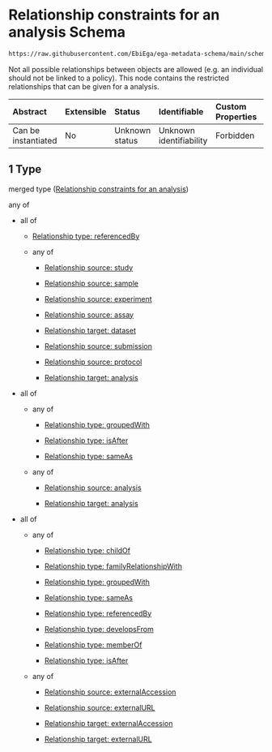 # Relationship constraints for an analysis Schema

```txt
https://raw.githubusercontent.com/EbiEga/ega-metadata-schema/main/schemas/EGA.analysis.json#/properties/analysisRelationships/items/allOf/1
```

Not all possible relationships between objects are allowed (e.g. an individual should not be linked to a policy). This node contains the restricted relationships that can be given for a analysis.

| Abstract            | Extensible | Status         | Identifiable            | Custom Properties | Additional Properties | Access Restrictions | Defined In                                                                       |
| :------------------ | :--------- | :------------- | :---------------------- | :---------------- | :-------------------- | :------------------ | :------------------------------------------------------------------------------- |
| Can be instantiated | No         | Unknown status | Unknown identifiability | Forbidden         | Allowed               | none                | [EGA.analysis.json\*](../../../schemas/EGA.analysis.json "open original schema") |

## 1 Type

merged type ([Relationship constraints for an analysis](ega-2-properties-analysis-relationships-items-allof-relationship-constraints-for-an-analysis.md))

any of

*   all of

    *   [Relationship type: referencedBy](ega-4-definitions-relationship-type-referencedby.md "check type definition")

    *   any of

        *   [Relationship source: study](ega-4-definitions-relationship-source-study.md "check type definition")

        *   [Relationship source: sample](ega-4-definitions-relationship-source-sample.md "check type definition")

        *   [Relationship source: experiment](ega-4-definitions-relationship-source-experiment.md "check type definition")

        *   [Relationship source: assay](ega-4-definitions-relationship-source-assay.md "check type definition")

        *   [Relationship target: dataset](ega-4-definitions-relationship-target-dataset.md "check type definition")

        *   [Relationship source: submission](ega-4-definitions-relationship-source-submission.md "check type definition")

        *   [Relationship source: protocol](ega-4-definitions-relationship-source-protocol.md "check type definition")

        *   [Relationship target: analysis](ega-4-definitions-relationship-target-analysis.md "check type definition")

*   all of

    *   any of

        *   [Relationship type: groupedWith](ega-4-definitions-relationship-type-groupedwith.md "check type definition")

        *   [Relationship type: isAfter](ega-4-definitions-relationship-type-isafter.md "check type definition")

        *   [Relationship type: sameAs](ega-4-definitions-relationship-type-sameas.md "check type definition")

    *   any of

        *   [Relationship source: analysis](ega-4-definitions-relationship-source-analysis.md "check type definition")

        *   [Relationship target: analysis](ega-4-definitions-relationship-target-analysis.md "check type definition")

*   all of

    *   any of

        *   [Relationship type: childOf](ega-4-definitions-relationship-type-childof.md "check type definition")

        *   [Relationship type: familyRelationshipWith](ega-4-definitions-relationship-type-familyrelationshipwith.md "check type definition")

        *   [Relationship type: groupedWith](ega-4-definitions-relationship-type-groupedwith.md "check type definition")

        *   [Relationship type: sameAs](ega-4-definitions-relationship-type-sameas.md "check type definition")

        *   [Relationship type: referencedBy](ega-4-definitions-relationship-type-referencedby.md "check type definition")

        *   [Relationship type: developsFrom](ega-4-definitions-relationship-type-developsfrom.md "check type definition")

        *   [Relationship type: memberOf](ega-4-definitions-relationship-type-memberof.md "check type definition")

        *   [Relationship type: isAfter](ega-4-definitions-relationship-type-isafter.md "check type definition")

    *   any of

        *   [Relationship source: externalAccession](ega-4-definitions-relationship-source-externalaccession.md "check type definition")

        *   [Relationship source: externalURL](ega-4-definitions-relationship-source-externalurl.md "check type definition")

        *   [Relationship target: externalAccession](ega-4-definitions-relationship-target-externalaccession.md "check type definition")

        *   [Relationship target: externalURL](ega-4-definitions-relationship-target-externalurl.md "check type definition")
